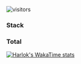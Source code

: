 ![visitors](https://visitor-badge.laobi.icu/badge?page_id=kozhinovvitaliy)

### Stack



### Total
[![Harlok's WakaTime stats](https://github-readme-stats.vercel.app/api/wakatime?username=kozhinov.vitalyyandex.ru)](https://github.com/anuraghazra/github-readme-stats)

